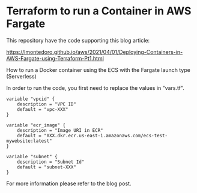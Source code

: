 # Terraform to run a Container in AWS Fargate

This repository have the code supporting this blog article:

https://lmontedoro.github.io/aws/2021/04/01/Deploying-Containers-in-AWS-Fargate-using-Terraform-Pt1.html

How to run a Docker container using the ECS with the Fargate launch type (Serverless)

In order to run the code, you first need to replace the values in "vars.tf".

```
variable "vpcid" { 
    description = "VPC ID" 
    default = "vpc-XXX" 
} 

variable "ecr_image" { 
    description = "Image URI in ECR" 
    default = "XXX.dkr.ecr.us-east-1.amazonaws.com/ecs-test-mywebsite:latest" 
} 

variable "subnet" { 
    description = "Subnet Id" 
    default = "subnet-XXX" 
} 
```

For more information please refer to the blog post.